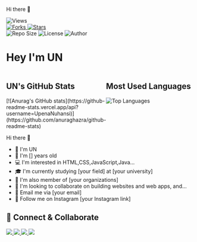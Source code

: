 Hi there 👋

<img alt="Views" src="https://komarev.com/ghpv/?username=UpenaNuhansi&color=brightgreen" />

<div>
  <a href="#">
    <img alt="Forks" src="https://img.shields.io/badge/Forks-1-black?style=flat" />
  </a>
  <a href="#">
    <img alt="Stars" src="https://img.shields.io/badge/Stars-2-black?style=flat" />
  </a>
</div>

<div>
  <img alt="Repo Size" src="https://img.shields.io/badge/Repo_Size-31_KB-black?style=flat" />
  <img alt="License" src="https://img.shields.io/badge/License-GPL--3.0-purple?style=flat" />
  <img alt="Author" src="https://img.shields.io/badge/Author-Upena_Nuhansi-purple?style=flat" />
</div>

# Hey I'm UN

<div style="display: flex;">
  <div style="flex: 1;">
    <h2>UN's GitHub Stats</h2>
    [![Anurag's GitHub stats](https://github-readme-stats.vercel.app/api?username=UpenaNuhansi)](https://github.com/anuraghazra/github-readme-stats)
  </div>
  <div style="flex: 1;">
    <h2>Most Used Languages</h2>
    <img alt="Top Languages" src="https://github-readme-stats.vercel.app/api/top-langs/?username=UpenaNuhansi&layout=compact&theme=transparent" />
  </div>
</div>

Hi there 👋

- 👋 I'm UN
- 👤 I'm [] years old
- 💻 I'm interested in HTML,CSS,JavaScript,Java...
- 🎓 I'm currently studying [your field] at [your university]
- 👥 I'm also member of [your organizations]
- 💼 I'm looking to collaborate on building websites and web apps, and...
- 📧 Email me via [your email]
- 📸 Follow me on Instagram [your Instagram link]


<div align="center">
  <!-- Add your achievement badges here -->
</div>

## 💛 Connect & Collaborate

<div>
<a href="[your portfolio link]">
  <img src="https://img.shields.io/badge/PORTFOLIO-000000?style=for-the-badge&logoColor=white" />
</a>
<a href="[your LinkedIn link]">
  <img src="https://img.shields.io/badge/LINKEDIN-0077B5?style=for-the-badge&logoColor=white" />
</a>
<a href="[your Twitter link]">
  <img src="https://img.shields.io/badge/TWITTER-1DA1F2?style=for-the-badge&logoColor=white" />
</a>
<a href="mailto:[your email]">
  <img src="https://img.shields.io/badge/EMAIL-D14836?style=for-the-badge&logoColor=white" />
</a>
</div>


